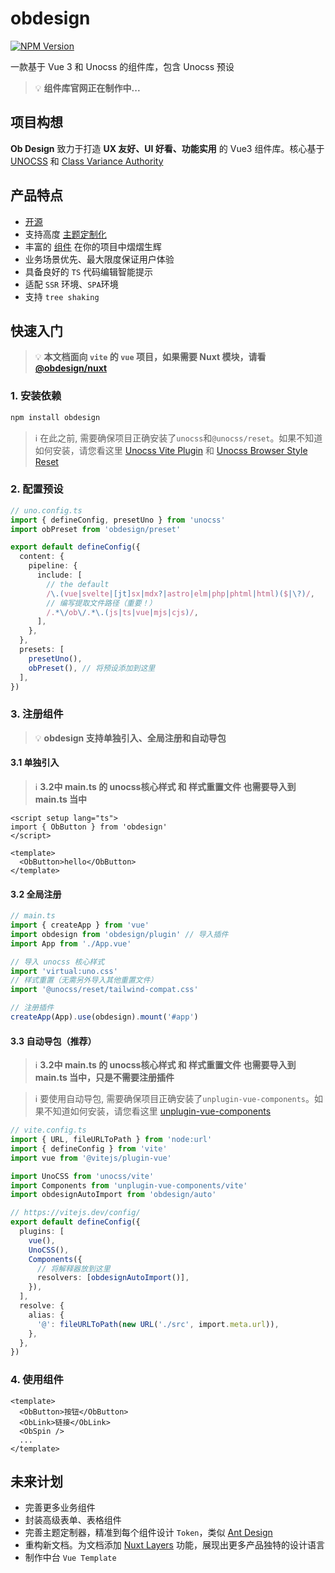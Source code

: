 # obdesign

[![NPM Version](https://img.shields.io/npm/v/obdesign)](https://www.npmjs.com/package/obdesign)

一款基于 Vue 3 和 Unocss 的组件库，包含 Unocss 预设

> :bulb: **组件库官网正在制作中...**

## 项目构想

**Ob Design** 致力于打造 **UX 友好、UI 好看、功能实用** 的 Vue3 组件库。核心基于 [UNOCSS](https://unocss.dev/) 和 [Class Variance Authority](https://cva.style/docs)

## 产品特点

- [开源](https://github.com/JUNERDD/ob-design)
- 支持高度 [主题定制化](/components/configuration)
- 丰富的 [组件](/components/writing/components) 在你的项目中熠熠生辉
- 业务场景优先、最大限度保证用户体验
- 具备良好的 `TS` 代码编辑智能提示
- 适配 `SSR` 环境、`SPA`环境
- 支持 `tree shaking`

## 快速入门

> :bulb: **本文档面向 `vite` 的 `vue` 项目，如果需要 Nuxt 模块，请看 [@obdesign/nuxt](https://www.npmjs.com/package/@obdesign/nuxt)**

### 1. 安装依赖

```bash
npm install obdesign
```

> :information_source: 在此之前, 需要确保项目正确安装了`unocss`和`@unocss/reset`。如果不知道如何安装，请您看这里 [Unocss Vite Plugin](https://unocss.dev/integrations/vite) 和 [Unocss Browser Style Reset](https://unocss.dev/guide/style-reset)

### 2. 配置预设

```ts
// uno.config.ts
import { defineConfig, presetUno } from 'unocss'
import obPreset from 'obdesign/preset'

export default defineConfig({
  content: {
    pipeline: {
      include: [
        // the default
        /\.(vue|svelte|[jt]sx|mdx?|astro|elm|php|phtml|html)($|\?)/,
        // 编写提取文件路径（重要！）
        /.*\/ob\/.*\.(js|ts|vue|mjs|cjs)/,
      ],
    },
  },
  presets: [
    presetUno(),
    obPreset(), // 将预设添加到这里
  ],
})
```

### 3. 注册组件
> :bulb: **obdesign 支持单独引入、全局注册和自动导包**

#### 3.1 单独引入
 > :information_source: **3.2中 main.ts 的 unocss核心样式 和 样式重置文件 也需要导入到 main.ts 当中**

```vue
<script setup lang="ts">
import { ObButton } from 'obdesign'
</script>

<template>
  <ObButton>hello</ObButton>
</template>
```

#### 3.2 全局注册

```ts
// main.ts
import { createApp } from 'vue'
import obdesign from 'obdesign/plugin' // 导入插件
import App from './App.vue'

// 导入 unocss 核心样式
import 'virtual:uno.css'
// 样式重置（无需另外导入其他重置文件）
import '@unocss/reset/tailwind-compat.css'

// 注册插件
createApp(App).use(obdesign).mount('#app')
```

#### 3.3 自动导包（推荐）
 > :information_source: **3.2中 main.ts 的 unocss核心样式 和 样式重置文件 也需要导入到 main.ts 当中，只是不需要注册插件**

> :information_source: 要使用自动导包, 需要确保项目正确安装了`unplugin-vue-components`。如果不知道如何安装，请您看这里 [unplugin-vue-components](https://www.npmjs.com/package/unplugin-vue-components?activeTab=readme)

```ts
// vite.config.ts
import { URL, fileURLToPath } from 'node:url'
import { defineConfig } from 'vite'
import vue from '@vitejs/plugin-vue'

import UnoCSS from 'unocss/vite'
import Components from 'unplugin-vue-components/vite'
import obdesignAutoImport from 'obdesign/auto'

// https://vitejs.dev/config/
export default defineConfig({
  plugins: [
    vue(),
    UnoCSS(),
    Components({
      // 将解释器放到这里
      resolvers: [obdesignAutoImport()],
    }),
  ],
  resolve: {
    alias: {
      '@': fileURLToPath(new URL('./src', import.meta.url)),
    },
  },
})
```

### 4. 使用组件
```vue
<template>
  <ObButton>按钮</ObButton>
  <ObLink>链接</ObLink>
  <ObSpin />
  ...
</template>
```

## 未来计划

- 完善更多业务组件
- 封装高级表单、表格组件
- 完善主题定制器，精准到每个组件设计 `Token`，类似 [Ant Design](https://ant-design.antgroup.com/docs/react/migrate-less-variables-cn)
- 重构新文档。为文档添加 [Nuxt Layers](https://nuxt.com/docs/getting-started/layers) 功能，展现出更多产品独特的设计语言
- 制作中台 `Vue Template`
